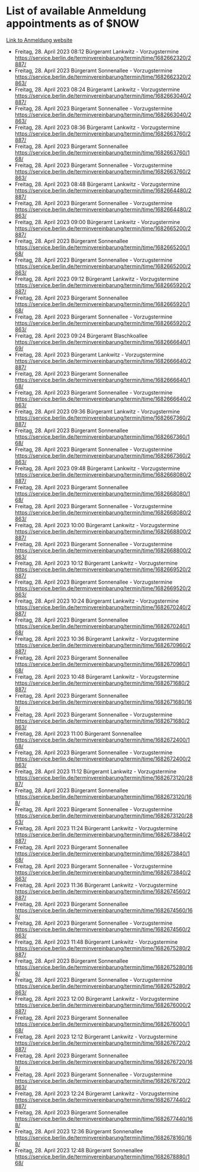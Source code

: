 # List of available Anmeldung appointments as of $NOW
[Link to Anmeldung website](https://service.berlin.de/terminvereinbarung/termin/tag.php?termin=1&anliegen[]=120686&dienstleisterlist=122210,122217,327316,122219,327312,122227,327314,122231,327346,122243,327348,122254,122252,329742,122260,329745,122262,329748,122271,327278,122273,327274,122277,327276,330436,122280,327294,122282,327290,122284,327292,122291,327270,122285,327266,122286,327264,122296,327268,150230,329760,122297,327286,122294,327284,122312,329763,122314,329775,122304,327330,122311,327334,122309,327332,317869,122281,327352,122279,329772,122283,122276,327324,122274,327326,122267,329766,122246,327318,122251,327320,122257,327322,122208,327298,122226,327300&herkunft=http%3A%2F%2Fservice.berlin.de%2Fdienstleistung%2F120686%2F)
- Freitag, 28. April 2023 08:12 Bürgeramt Lankwitz - Vorzugstermine https://service.berlin.de/terminvereinbarung/termin/time/1682662320/2887/
- Freitag, 28. April 2023  Bürgeramt Sonnenallee - Vorzugstermine https://service.berlin.de/terminvereinbarung/termin/time/1682662320/2863/
- Freitag, 28. April 2023 08:24 Bürgeramt Lankwitz - Vorzugstermine https://service.berlin.de/terminvereinbarung/termin/time/1682663040/2887/
- Freitag, 28. April 2023  Bürgeramt Sonnenallee - Vorzugstermine https://service.berlin.de/terminvereinbarung/termin/time/1682663040/2863/
- Freitag, 28. April 2023 08:36 Bürgeramt Lankwitz - Vorzugstermine https://service.berlin.de/terminvereinbarung/termin/time/1682663760/2887/
- Freitag, 28. April 2023  Bürgeramt Sonnenallee https://service.berlin.de/terminvereinbarung/termin/time/1682663760/168/
- Freitag, 28. April 2023  Bürgeramt Sonnenallee - Vorzugstermine https://service.berlin.de/terminvereinbarung/termin/time/1682663760/2863/
- Freitag, 28. April 2023 08:48 Bürgeramt Lankwitz - Vorzugstermine https://service.berlin.de/terminvereinbarung/termin/time/1682664480/2887/
- Freitag, 28. April 2023  Bürgeramt Sonnenallee - Vorzugstermine https://service.berlin.de/terminvereinbarung/termin/time/1682664480/2863/
- Freitag, 28. April 2023 09:00 Bürgeramt Lankwitz - Vorzugstermine https://service.berlin.de/terminvereinbarung/termin/time/1682665200/2887/
- Freitag, 28. April 2023  Bürgeramt Sonnenallee https://service.berlin.de/terminvereinbarung/termin/time/1682665200/168/
- Freitag, 28. April 2023  Bürgeramt Sonnenallee - Vorzugstermine https://service.berlin.de/terminvereinbarung/termin/time/1682665200/2863/
- Freitag, 28. April 2023 09:12 Bürgeramt Lankwitz - Vorzugstermine https://service.berlin.de/terminvereinbarung/termin/time/1682665920/2887/
- Freitag, 28. April 2023  Bürgeramt Sonnenallee https://service.berlin.de/terminvereinbarung/termin/time/1682665920/168/
- Freitag, 28. April 2023  Bürgeramt Sonnenallee - Vorzugstermine https://service.berlin.de/terminvereinbarung/termin/time/1682665920/2863/
- Freitag, 28. April 2023 09:24 Bürgeramt Blaschkoallee https://service.berlin.de/terminvereinbarung/termin/time/1682666640/169/
- Freitag, 28. April 2023  Bürgeramt Lankwitz - Vorzugstermine https://service.berlin.de/terminvereinbarung/termin/time/1682666640/2887/
- Freitag, 28. April 2023  Bürgeramt Sonnenallee https://service.berlin.de/terminvereinbarung/termin/time/1682666640/168/
- Freitag, 28. April 2023  Bürgeramt Sonnenallee - Vorzugstermine https://service.berlin.de/terminvereinbarung/termin/time/1682666640/2863/
- Freitag, 28. April 2023 09:36 Bürgeramt Lankwitz - Vorzugstermine https://service.berlin.de/terminvereinbarung/termin/time/1682667360/2887/
- Freitag, 28. April 2023  Bürgeramt Sonnenallee https://service.berlin.de/terminvereinbarung/termin/time/1682667360/168/
- Freitag, 28. April 2023  Bürgeramt Sonnenallee - Vorzugstermine https://service.berlin.de/terminvereinbarung/termin/time/1682667360/2863/
- Freitag, 28. April 2023 09:48 Bürgeramt Lankwitz - Vorzugstermine https://service.berlin.de/terminvereinbarung/termin/time/1682668080/2887/
- Freitag, 28. April 2023  Bürgeramt Sonnenallee https://service.berlin.de/terminvereinbarung/termin/time/1682668080/168/
- Freitag, 28. April 2023  Bürgeramt Sonnenallee - Vorzugstermine https://service.berlin.de/terminvereinbarung/termin/time/1682668080/2863/
- Freitag, 28. April 2023 10:00 Bürgeramt Lankwitz - Vorzugstermine https://service.berlin.de/terminvereinbarung/termin/time/1682668800/2887/
- Freitag, 28. April 2023  Bürgeramt Sonnenallee - Vorzugstermine https://service.berlin.de/terminvereinbarung/termin/time/1682668800/2863/
- Freitag, 28. April 2023 10:12 Bürgeramt Lankwitz - Vorzugstermine https://service.berlin.de/terminvereinbarung/termin/time/1682669520/2887/
- Freitag, 28. April 2023  Bürgeramt Sonnenallee - Vorzugstermine https://service.berlin.de/terminvereinbarung/termin/time/1682669520/2863/
- Freitag, 28. April 2023 10:24 Bürgeramt Lankwitz - Vorzugstermine https://service.berlin.de/terminvereinbarung/termin/time/1682670240/2887/
- Freitag, 28. April 2023  Bürgeramt Sonnenallee https://service.berlin.de/terminvereinbarung/termin/time/1682670240/168/
- Freitag, 28. April 2023 10:36 Bürgeramt Lankwitz - Vorzugstermine https://service.berlin.de/terminvereinbarung/termin/time/1682670960/2887/
- Freitag, 28. April 2023  Bürgeramt Sonnenallee https://service.berlin.de/terminvereinbarung/termin/time/1682670960/168/
- Freitag, 28. April 2023 10:48 Bürgeramt Lankwitz - Vorzugstermine https://service.berlin.de/terminvereinbarung/termin/time/1682671680/2887/
- Freitag, 28. April 2023  Bürgeramt Sonnenallee https://service.berlin.de/terminvereinbarung/termin/time/1682671680/168/
- Freitag, 28. April 2023  Bürgeramt Sonnenallee - Vorzugstermine https://service.berlin.de/terminvereinbarung/termin/time/1682671680/2863/
- Freitag, 28. April 2023 11:00 Bürgeramt Sonnenallee https://service.berlin.de/terminvereinbarung/termin/time/1682672400/168/
- Freitag, 28. April 2023  Bürgeramt Sonnenallee - Vorzugstermine https://service.berlin.de/terminvereinbarung/termin/time/1682672400/2863/
- Freitag, 28. April 2023 11:12 Bürgeramt Lankwitz - Vorzugstermine https://service.berlin.de/terminvereinbarung/termin/time/1682673120/2887/
- Freitag, 28. April 2023  Bürgeramt Sonnenallee https://service.berlin.de/terminvereinbarung/termin/time/1682673120/168/
- Freitag, 28. April 2023  Bürgeramt Sonnenallee - Vorzugstermine https://service.berlin.de/terminvereinbarung/termin/time/1682673120/2863/
- Freitag, 28. April 2023 11:24 Bürgeramt Lankwitz - Vorzugstermine https://service.berlin.de/terminvereinbarung/termin/time/1682673840/2887/
- Freitag, 28. April 2023  Bürgeramt Sonnenallee https://service.berlin.de/terminvereinbarung/termin/time/1682673840/168/
- Freitag, 28. April 2023  Bürgeramt Sonnenallee - Vorzugstermine https://service.berlin.de/terminvereinbarung/termin/time/1682673840/2863/
- Freitag, 28. April 2023 11:36 Bürgeramt Lankwitz - Vorzugstermine https://service.berlin.de/terminvereinbarung/termin/time/1682674560/2887/
- Freitag, 28. April 2023  Bürgeramt Sonnenallee https://service.berlin.de/terminvereinbarung/termin/time/1682674560/168/
- Freitag, 28. April 2023  Bürgeramt Sonnenallee - Vorzugstermine https://service.berlin.de/terminvereinbarung/termin/time/1682674560/2863/
- Freitag, 28. April 2023 11:48 Bürgeramt Lankwitz - Vorzugstermine https://service.berlin.de/terminvereinbarung/termin/time/1682675280/2887/
- Freitag, 28. April 2023  Bürgeramt Sonnenallee https://service.berlin.de/terminvereinbarung/termin/time/1682675280/168/
- Freitag, 28. April 2023  Bürgeramt Sonnenallee - Vorzugstermine https://service.berlin.de/terminvereinbarung/termin/time/1682675280/2863/
- Freitag, 28. April 2023 12:00 Bürgeramt Lankwitz - Vorzugstermine https://service.berlin.de/terminvereinbarung/termin/time/1682676000/2887/
- Freitag, 28. April 2023  Bürgeramt Sonnenallee https://service.berlin.de/terminvereinbarung/termin/time/1682676000/168/
- Freitag, 28. April 2023 12:12 Bürgeramt Lankwitz - Vorzugstermine https://service.berlin.de/terminvereinbarung/termin/time/1682676720/2887/
- Freitag, 28. April 2023  Bürgeramt Sonnenallee https://service.berlin.de/terminvereinbarung/termin/time/1682676720/168/
- Freitag, 28. April 2023  Bürgeramt Sonnenallee - Vorzugstermine https://service.berlin.de/terminvereinbarung/termin/time/1682676720/2863/
- Freitag, 28. April 2023 12:24 Bürgeramt Lankwitz - Vorzugstermine https://service.berlin.de/terminvereinbarung/termin/time/1682677440/2887/
- Freitag, 28. April 2023  Bürgeramt Sonnenallee https://service.berlin.de/terminvereinbarung/termin/time/1682677440/168/
- Freitag, 28. April 2023 12:36 Bürgeramt Sonnenallee https://service.berlin.de/terminvereinbarung/termin/time/1682678160/168/
- Freitag, 28. April 2023 12:48 Bürgeramt Sonnenallee https://service.berlin.de/terminvereinbarung/termin/time/1682678880/168/

